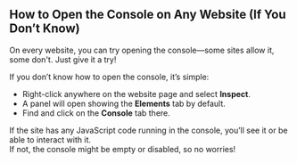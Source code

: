 ## How to Open the Console on Any Website (If You Don’t Know)


On every website, you can try opening the console—some sites allow it, some don't. Just give it a try!

If you don’t know how to open the console, it’s simple:  
- Right-click anywhere on the website page and select **Inspect**.  
- A panel will open showing the **Elements** tab by default.  
- Find and click on the **Console** tab there.

If the site has any JavaScript code running in the console, you’ll see it or be able to interact with it.  
If not, the console might be empty or disabled, so no worries!
